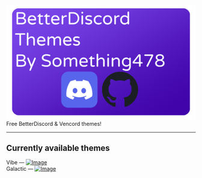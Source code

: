 ![Image](Resources/logo.png)
Free BetterDiscord & Vencord themes!

--------------------------------------
Currently available themes
-------------------------------------
Vibe —
[![Image](https://custom-icon-badges.demolab.com/badge/-Download-blue?style=for-the-badge&logo=download&logoColor=white "Download")](https://mega.nz/file/FIMBwBQA#xFVimZXwtikaODjs49bZSkIAgrfnZODBeeTh1xBJ3Sk)\
Galactic —
[![Image](https://custom-icon-badges.demolab.com/badge/-Download-blue?style=for-the-badge&logo=download&logoColor=white "Download")](https://mega.nz/file/VBkX2YDa#1fwG8CHto9Gqw_7PAd2rJCChoS1RB01TTHxJ-vByNCc)
